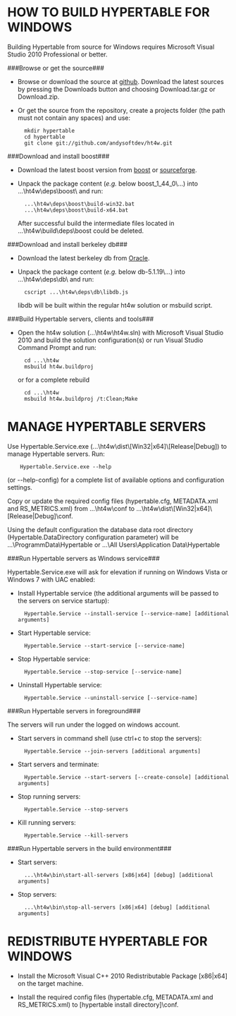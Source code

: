 HOW TO BUILD HYPERTABLE FOR WINDOWS
===================================

Building Hypertable from source for Windows requires Microsoft Visual Studio 2010 Professional or better.

###Browse or get the source###

* Browse or download the source at [github](http://github.com/andysoftdev/ht4w).
  Download the latest sources by pressing the Downloads button and choosing
  Download.tar.gz or Download.zip.
  
* Or get the source from the repository, create a projects folder (the path must not
  contain any spaces) and use:

		mkdir hypertable
		cd hypertable
		git clone git://github.com/andysoftdev/ht4w.git


###Download and install boost###

* Download the latest boost version from [boost](http://www.boost.org/users/download/)
  or [sourceforge](http://sourceforge.net/projects/boost/files/boost/).

* Unpack the package content (*e.g.* below boost\_1\_44\_0\\...) into ...\\ht4w\\deps\\boost\\ and run:

		...\ht4w\deps\boost\build-win32.bat
		...\ht4w\deps\boost\build-x64.bat
  After successful build the intermediate files located in ...\\ht4w\\build\\deps\\boost could be deleted.


###Download and install berkeley db###

* Download the latest berkeley db from [Oracle](http://www.oracle.com/technetwork/database/berkeleydb/downloads/index.html).

* Unpack the package content (*e.g.* below db-5.1.19\\...) into ...\\ht4w\\deps\\db\\ and run:

		cscript ...\ht4w\deps\db\libdb.js
  libdb will be built within the regular ht4w solution or msbuild script.


###Build Hypertable servers, clients and tools###

* Open the ht4w solution (...\\ht4w\\ht4w.sln) with Microsoft Visual Studio 2010 and build the solution configuration(s) or
  run Visual Studio Command Prompt and run:

		cd ...\ht4w
		msbuild ht4w.buildproj
  or for a complete rebuild

		cd ...\ht4w
		msbuild ht4w.buildproj /t:Clean;Make


MANAGE HYPERTABLE SERVERS
=========================

Use Hypertable.Service.exe (...\\ht4w\\dist\\\[Win32|x64]\\\[Release|Debug]) to manage Hypertable servers. Run:

		Hypertable.Service.exe --help
(or --help-config) for a complete list of available options and configuration settings.

Copy or update the required config files (hypertable.cfg, METADATA.xml and RS_METRICS.xml) from ...\\ht4w\\conf to ...\\ht4w\\dist\\\[Win32|x64]\\\[Release|Debug]\\conf.

Using the default configuration the database data root directory (Hypertable.DataDirectory configuration parameter) will be ...\\ProgrammData\\Hypertable
or ...\\All Users\\Application Data\\Hypertable


###Run Hypertable servers as Windows service###

Hypertable.Service.exe will ask for elevation if running on Windows Vista or Windows 7 with UAC enabled:

* Install Hypertable service (the additional arguments will be passed to the servers on service startup):

		Hypertable.Service --install-service [--service-name] [additional arguments]

* Start Hypertable service:

		Hypertable.Service --start-service [--service-name]

* Stop Hypertable service:

		Hypertable.Service --stop-service [--service-name]

* Uninstall Hypertable service:

		Hypertable.Service --uninstall-service [--service-name]


###Run Hypertable servers in foreground###

The servers will run under the logged on windows account.

* Start servers in command shell (use ctrl+c to stop the servers):

		Hypertable.Service --join-servers [additional arguments]

* Start servers and terminate:

		Hypertable.Service --start-servers [--create-console] [additional arguments]

* Stop running servers:

		Hypertable.Service --stop-servers

* Kill running servers:

		Hypertable.Service --kill-servers


###Run Hypertable servers in the build environment###

* Start servers:

		...\ht4w\bin\start-all-servers [x86|x64] [debug] [additional arguments]

* Stop servers:

		...\ht4w\bin\stop-all-servers [x86|x64] [debug] [additional arguments]


REDISTRIBUTE HYPERTABLE FOR WINDOWS
===================================

* Install the Microsoft Visual C++ 2010 Redistributable Package [x86|x64] on the target machine.

* Install the required config files (hypertable.cfg, METADATA.xml and RS_METRICS.xml) to [hypertable install directory]\\conf.